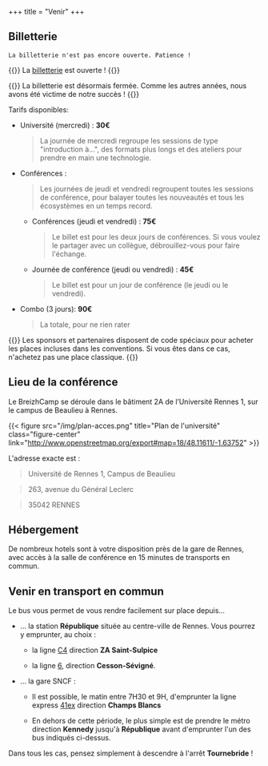 +++
title = "Venir"
+++

## Billetterie


<div class="text-center lead">

    La billetterie n'est pas encore ouverte. Patience !

{{<comment>}}
    La [billetterie](https://www.billetweb.fr/breizhcamp-2018) est ouverte !
{{</comment>}}

{{<comment>}}
    La billetterie est désormais fermée.
    Comme les autres années, nous avons été victime de notre succès !
{{</comment>}}

</div>



Tarifs disponibles:

* Université (mercredi) : **30€**

    > La journée de mercredi regroupe les sessions de type "introduction à...", des formats plus longs et des ateliers pour prendre en main une technologie.

* Conférences :

    > Les journées de jeudi et vendredi regroupent toutes les sessions de conférence, pour balayer toutes les nouveautés et tous les écosystèmes en un temps record.

    * Conférences (jeudi et vendredi) :	**75€**
        
        > Le billet est pour les deux jours de conférences. Si vous voulez le partager avec un collègue, débrouillez-vous pour faire l'échange.

    * Journée de conférence (jeudi ou vendredi) :	**45€**
        
        > Le billet est pour un jour de conférence (le jeudi ou le vendredi).

* Combo (3 jours): **90€**

    > La totale, pour ne rien rater


{{<comment>}}
Les sponsors et partenaires disposent de code spéciaux pour acheter les places incluses dans les conventions. Si vous êtes dans ce cas, n'achetez pas une place classique.
{{</comment>}}


## Lieu de la conférence

Le BreizhCamp se déroule dans le bâtiment 2A de l’Université Rennes 1, sur le campus de Beaulieu à Rennes.

{{< figure src="/img/plan-acces.png" title="Plan de l'université" class="figure-center" link="http://www.openstreetmap.org/export#map=18/48.11611/-1.63752" >}}

L'adresse exacte est :

> Université de Rennes 1, Campus de Beaulieu

> 263, avenue du Général Leclerc

> 35042 RENNES


## Hébergement

De nombreux hotels sont à votre disposition près de la gare de Rennes, avec accès à la salle de conférence en 15 minutes de transports en commun.

## Venir en transport en commun

Le bus vous permet de vous rendre facilement sur place depuis…

* … la station __République__ située au centre-ville de Rennes. Vous pourrez y emprunter, au choix :

  * la ligne [C4](https://data.explore.star.fr/explore/dataset/mkt-information-documents-td/files/1d42d0553a6e2856dd4e08cc3b7753ad/download/) direction __ZA Saint-Sulpice__

  * la ligne [6](https://data.explore.star.fr/explore/dataset/mkt-information-documents-td/files/b4dcabb58821fdf0ec8351fdcb994452/download/), direction __Cesson-Sévigné__.

* … la gare SNCF :

  * Il est possible, le matin entre 7H30 et 9H, d'emprunter la ligne express [41ex](https://data.explore.star.fr/explore/dataset/mkt-information-documents-td/files/0ac8bb2f5aaa8b1f97da40744e5f2634/download/) direction __Champs Blancs__

  * En dehors de cette période, le plus simple est de prendre le métro direction __Kennedy__ jusqu'à __République__ avant d'emprunter l'un des bus indiqués ci-dessus.

Dans tous les cas, pensez simplement à descendre à l'arrêt __Tournebride__ !
